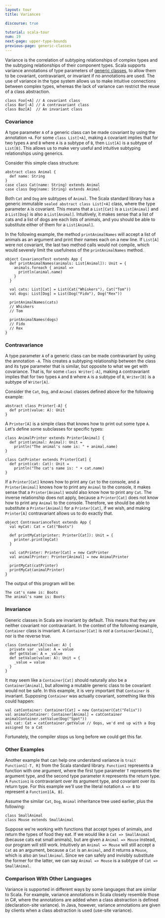 ```yaml
---
layout: tour
title: Variances

discourse: true

tutorial: scala-tour
num: 19
next-page: upper-type-bounds
previous-page: generic-classes
---
```


Variance is the correlation of subtyping relationships of complex types and the subtyping relationships of their component types. Scala supports variance annotations of type parameters of [generic classes](generic-classes.html), to allow them to be covariant, contravariant, or invariant if no annotations are used. The use of variance in the type system allows us to make intuitive connections between complex types, whereas the lack of variance can restrict the reuse of a class abstraction.

```tut
class Foo[+A] // A covariant class
class Bar[-A] // A contravariant class
class Baz[A]  // An invariant class
```

### Covariance

A type parameter `A` of a generic class can be made covariant by using the annotation `+A`. For some `class List[+A]`, making  `A` covariant implies that for two types `A` and `B` where `A` is a subtype of `B`, then `List[A]` is a subtype of `List[B]`. This allows us to make very useful and intuitive subtyping relationships using generics.

Consider this simple class structure:

```tut
abstract class Animal {
  def name: String
}
case class Cat(name: String) extends Animal
case class Dog(name: String) extends Animal
```

Both `Cat` and `Dog` are subtypes of `Animal`. The Scala standard library has a generic immutable `sealed abstract class List[+A]` class, where the type parameter `A` is covariant. This means that a `List[Cat]` is a `List[Animal]` and a `List[Dog]` is also a `List[Animal]`. Intuitively, it makes sense that a list of cats and a list of dogs are each lists of animals, and you should be able to substitute either of them for a `List[Animal]`.

In the following example, the method `printAnimalNames` will accept a list of animals as an argument and print their names each on a new line. If `List[A]` were not covariant, the last two method calls would not compile, which would severely limit the usefulness of the `printAnimalNames` method.

```tut
object CovarianceTest extends App {
  def printAnimalNames(animals: List[Animal]): Unit = {
    animals.foreach { animal =>
      println(animal.name)
    }
  }
  
  val cats: List[Cat] = List(Cat("Whiskers"), Cat("Tom"))
  val dogs: List[Dog] = List(Dog("Fido"), Dog("Rex"))
  
  printAnimalNames(cats)
  // Whiskers
  // Tom

  printAnimalNames(dogs)
  // Fido
  // Rex
}
```

### Contravariance

A type parameter `A` of a generic class can be made contravariant by using the annotation `-A`. This creates a subtyping relationship between the class and its type parameter that is similar, but opposite to what we get with covariance. That is, for some `class Writer[-A]`, making `A` contravariant implies that for two types `A` and `B` where `A` is a subtype of `B`, `Writer[B]` is a subtype of `Writer[A]`.

Consider the `Cat`, `Dog`, and `Animal` classes defined above for the following example:

```tut
abstract class Printer[-A] {
  def print(value: A): Unit
}
```

A `Printer[A]` is a simple class that knows how to print out some type `A`. Let's define some subclasses for specific types:

```tut
class AnimalPrinter extends Printer[Animal] {
  def print(animal: Animal): Unit =
    println("The animal's name is: " + animal.name)
}

class CatPrinter extends Printer[Cat] {
  def print(cat: Cat): Unit =
    println("The cat's name is: " + cat.name)
}
```

If a `Printer[Cat]` knows how to print any `Cat` to the console, and a `Printer[Animal]` knows how to print any `Animal` to the console, it makes sense that a `Printer[Animal]` would also know how to print any `Cat`. The inverse relationship does not apply, because a `Printer[Cat]` does not know how to print any `Animal` to the console. Therefore, we should be able to substitute a `Printer[Animal]` for a `Printer[Cat]`, if we wish, and making `Printer[A]` contravariant allows us to do exactly that.

```tut
object ContravarianceTest extends App {
  val myCat: Cat = Cat("Boots")

  def printMyCat(printer: Printer[Cat]): Unit = {
    printer.print(myCat)
  }
  
  val catPrinter: Printer[Cat] = new CatPrinter
  val animalPrinter: Printer[Animal] = new AnimalPrinter

  printMyCat(catPrinter)
  printMyCat(animalPrinter)
}
```

The output of this program will be:

```
The cat's name is: Boots
The animal's name is: Boots
```

### Invariance

Generic classes in Scala are invariant by default. This means that they are neither covariant nor contravariant. In the context of the following example, `Container` class is invariant. A `Container[Cat]` is _not_ a `Container[Animal]`, nor is the reverse true.

```tut
class Container[A](value: A) {
  private var _value: A = value
  def getValue: A = _value
  def setValue(value: A): Unit = {
    _value = value
  }
}
```

It may seem like a `Container[Cat]` should naturally also be a `Container[Animal]`, but allowing a mutable generic class to be covariant would not be safe.  In this example, it is very important that `Container` is invariant. Supposing `Container` was actually covariant, something like this could happen:

```
val catContainer: Container[Cat] = new Container(Cat("Felix"))
val animalContainer: Container[Animal] = catContainer
animalContainer.setValue(Dog("Spot"))
val cat: Cat = catContainer.getValue // Oops, we'd end up with a Dog assigned to a Cat
```

Fortunately, the compiler stops us long before we could get this far.

### Other Examples

Another example that can help one understand variance is `trait Function1[-T, R]` from the Scala standard library. `Function1` represents a function with one argument, where the first type parameter `T` represents the argument type, and the second type parameter `R` represents the return type. A `Function1` is contravariant over its argument type, and covariant over its return type. For this example we'll use the literal notation `A => B` to represent a `Function1[A, B]`.

Assume the similar `Cat`, `Dog`, `Animal` inheritance tree used earlier, plus the following:

```tut
class SmallAnimal
class Mouse extends SmallAnimal
```

Suppose we're working with functions that accept types of animals, and return the types of food they eat. If we would like a `Cat => SmallAnimal` (because cats eat small animals), but are given a `Animal => Mouse` instead, our program will still work. Intuitively an `Animal => Mouse` will still accept a `Cat` as an argument, because a `Cat` is an `Animal`, and it returns a `Mouse`, which is also an `SmallAnimal`. Since we can safely and invisibly substitute the former for the latter, we can say `Animal => Mouse` is a subtype of `Cat => SmallAnimal`.

### Comparison With Other Languages

Variance is supported in different ways by some languages that are similar to Scala. For example, variance annotations in Scala closely resemble those in C#, where the annotations are added when a class abstraction is defined (declaration-site variance). In Java, however, variance annotations are given by clients when a class abstraction is used (use-site variance).
